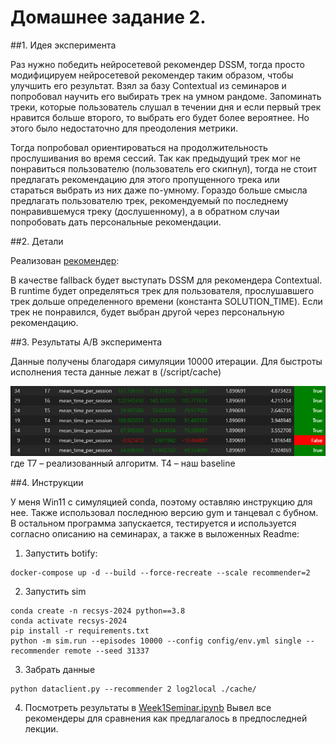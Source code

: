 # Домашнее задание 2.

##1. Идея эксперимента

Раз нужно победить нейросетевой рекомендер DSSM, тогда просто модифицируем нейросетевой рекомендер таким образом, чтобы улучшить его результат.
Взял за базу Contextual из семинаров и попробовал научить его выбирать трек на умном рандоме. Запоминать треки, которые пользователь слушал в течении дня и если первый трек нравится больше второго, то выбрать его будет более вероятнее. Но этого было недостаточно для преодоления метрики.

Тогда попробовал ориентироваться на продолжительность прослушивания во время сессий. Так как предыдущий трек мог не понравиться пользователю (пользователь его скипнул), тогда не стоит предлагать рекомендацию для этого пропущенного трека или стараться выбрать из них даже по-умному. Гораздо больше смысла предлагать пользователю трек, рекомендуемый по последнему понравившемуся треку (дослушенному), а в обратном случаи попробовать дать персональные рекомендации.

##2. Детали

Реализован [рекомендер](botify/botify/recommenders/contextualmod.py):

В качестве fallback будет выступать DSSM для рекомендера Contextual. 
В runtime будет определяться трек для пользователя, прослушавшего трек дольше определенного времени (константа SOLUTION_TIME). 
Если трек не понравился, будет выбран другой через персональную рекомендацию. 

##3. Результаты A/B эксперимента

Данные получены благодаря симуляции 10000 итерации.
Для быстроты исполнения теста данные лежат в (/script/cache)

![Результат](results.png) где T7 – реализованный алгоритм. T4 – наш baseline

##4. Инструкции

У меня Win11 c симуляцией conda, поэтому оставляю инструкцию для нее. Также использовал последнюю версию gym и танцевал с бубном.
В остальном программа запускается, тестируется и используется согласно описанию на семинарах, а также в выложенных Readme:

1. Запустить botify: 
```
docker-compose up -d --build --force-recreate --scale recommender=2
```
2. Запустить sim
```
conda create -n recsys-2024 python==3.8
conda activate recsys-2024
pip install -r requirements.txt
python -m sim.run --episodes 10000 --config config/env.yml single --recommender remote --seed 31337 
```
3. Забрать данные
```
python dataclient.py --recommender 2 log2local ./cache/
```
4. Посмотреть результаты в [Week1Seminar.ipynb](jupyter/Week1Seminar.ipynb)
Вывел все рекомендеры для сравнения как предлагалось в предпоследней лекции.

